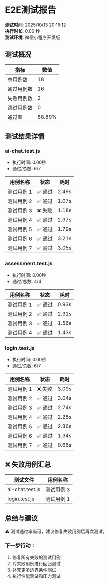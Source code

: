 # E2E测试报告

**测试时间**: 2025/10/13 20:15:12  
**执行时长**: 0.00 秒  
**测试环境**: 微信小程序开发版

## 测试概况

| 指标 | 数值 |
|------|------|
| 总用例数 | 18 |
| 通过用例数 | 16 |
| 失败用例数 | 2 |
| 跳过用例数 | 0 |
| 通过率 | 88.89% |

## 测试结果详情

### ai-chat.test.js

- 执行时间: 0.00秒
- 通过/总数: 6/7

| 用例名称 | 状态 | 耗时 |
|---------|------|------|
| 测试用例 1 | ✅ 通过 | 2.49s |
| 测试用例 2 | ✅ 通过 | 1.07s |
| 测试用例 3 | ❌ 失败 | 1.18s |
| 测试用例 4 | ✅ 通过 | 2.97s |
| 测试用例 5 | ✅ 通过 | 1.79s |
| 测试用例 6 | ✅ 通过 | 3.21s |
| 测试用例 7 | ✅ 通过 | 3.05s |

### assessment.test.js

- 执行时间: 0.00秒
- 通过/总数: 4/4

| 用例名称 | 状态 | 耗时 |
|---------|------|------|
| 测试用例 1 | ✅ 通过 | 0.93s |
| 测试用例 2 | ✅ 通过 | 2.31s |
| 测试用例 3 | ✅ 通过 | 1.56s |
| 测试用例 4 | ✅ 通过 | 1.43s |

### login.test.js

- 执行时间: 0.00秒
- 通过/总数: 6/7

| 用例名称 | 状态 | 耗时 |
|---------|------|------|
| 测试用例 1 | ❌ 失败 | 3.09s |
| 测试用例 2 | ✅ 通过 | 3.04s |
| 测试用例 3 | ✅ 通过 | 2.74s |
| 测试用例 4 | ✅ 通过 | 2.28s |
| 测试用例 5 | ✅ 通过 | 2.36s |
| 测试用例 6 | ✅ 通过 | 1.34s |
| 测试用例 7 | ✅ 通过 | 0.66s |

## ❌ 失败用例汇总

| 测试文件 | 用例名称 |
|---------|----------|
| ai-chat.test.js | 测试用例 3 |
| login.test.js | 测试用例 1 |

## 总结与建议

⚠️ 测试通过率尚可，建议修复失败用例后再次测试。

### 下一步行动：
1. 修复所有失败的测试用例
2. 对失败用例进行回归测试
3. 补充更多边界条件测试
4. 执行性能测试和压力测试
